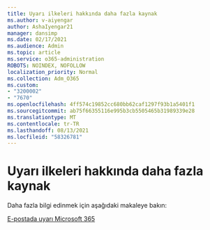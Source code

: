 ```yaml
---
title: Uyarı ilkeleri hakkında daha fazla kaynak
ms.author: v-aiyengar
author: AshaIyengar21
manager: dansimp
ms.date: 02/17/2021
ms.audience: Admin
ms.topic: article
ms.service: o365-administration
ROBOTS: NOINDEX, NOFOLLOW
localization_priority: Normal
ms.collection: Adm_O365
ms.custom:
- "3200002"
- "7670"
ms.openlocfilehash: 4ff574c19852cc680bb62caf1297f93b1a5401f1
ms.sourcegitcommit: ab75f66355116e995b3cb5505465b31989339e28
ms.translationtype: MT
ms.contentlocale: tr-TR
ms.lasthandoff: 08/13/2021
ms.locfileid: "58326781"
---
```

# <a name="more-resources-on-alert-policies"></a>Uyarı ilkeleri hakkında daha fazla kaynak

Daha fazla bilgi edinmek için aşağıdaki makaleye bakın:

[E-postada uyarı Microsoft 365](https://docs.microsoft.com/microsoft-365/compliance/alert-policies)
